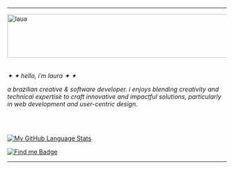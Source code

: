  ------------
   <img align="left" alt="laua" height="100" width="700" src="https://64.media.tumblr.com/c307324c2d54e99ab63dcd1e38f9bef6/e6741a811bf17636-f8/s1280x1920/0869ded6d8b98a296be90934e4826e42ea6ee7d2.gifv">
   
   <br>
   <br>
   <br>
   <br>
   <br>
   <br>
   <br>
   
<p><i>✦ ✦ hello, i´m laura ✦ ✦ </i></p>
<p><i>a brazilian creative & software developer. i enjoys blending
creativity and technical expertise to craft innovative and impactful solutions, particularly in web
development and user-centric design.</i></p>



  <br>
  <br>
  


[![My GitHub Language Stats](https://github-readme-stats.vercel.app/api/top-langs/?username=ff0rever&layout=compact&langs_count=5&theme=material-palenight)]()


  
 [![Find me Badge](https://img.shields.io/badge/-find%20me%20elsewhere!-blueviolet)](https://linktr.ee/ff0rever)
 
 ------------
